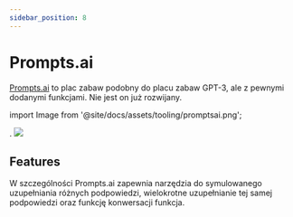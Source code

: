 ```yaml
---
sidebar_position: 8
---
```


# Prompts.ai

[Prompts.ai](https://prompts.ai/) to plac zabaw podobny do placu zabaw GPT-3, ale z pewnymi
dodanymi funkcjami. Nie jest on już rozwijany.

import Image from '@site/docs/assets/tooling/promptsai.png';

<div style={{textAlign: 'center'}}>.
  <img src={Image} style={{width: "750px"}} />
</div>

## Features

W szczególności Prompts.ai zapewnia narzędzia do symulowanego uzupełniania
różnych podpowiedzi, wielokrotne uzupełnianie tej samej podpowiedzi oraz funkcję konwersacji
funkcja.

